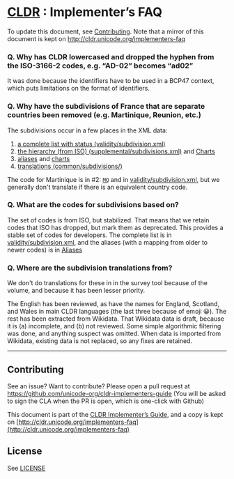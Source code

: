 [CLDR](http://cldr.unicode.org) : Implementer’s FAQ
===

To update this document, see [Contributing](#contributing). Note that a mirror of this document is kept on http://cldr.unicode.org/implementers-faq

### ​Q. Why has CLDR lowercased and dropped the hyphen from the ISO-3166-2 codes, e.g. “AD-02” becomes “ad02”

It was done because the identifiers have to be used in a BCP47 context, which puts limitations on the format of identifiers.

### Q.  Why have the subdivisions of France that are separate countries been removed (e.g. Martinique, Reunion, etc.)

The subdivisions occur in a few places in the XML data:

  1. [a complete list with status (validity/subdivision.xml)](http://www.unicode.org/repos/cldr/trunk/common/validity/subdivision.xml)
  1. [the hierarchy (from ISO) (supplemental/subdivisions.xml)](http://www.unicode.org/repos/cldr/trunk/common/supplemental/subdivisions.xml) and [Charts](http://www.unicode.org/cldr/charts/latest/supplemental/territory_subdivisions.html)
  1. [aliases](http://www.unicode.org/cldr/charts/latest/supplemental/aliases.html) and [charts](http://www.unicode.org/cldr/charts/latest/subdivisionNames/index.html)
  1. [translations (common/subdivisions/)](http://www.unicode.org/repos/cldr/trunk/common/subdivisions/)

The code for Martinique is in #2: [`MQ`](http://www.unicode.org/cldr/charts/latest/supplemental/territory_subdivisions.html#frmq) and in [validity/subdivision.xml](http://www.unicode.org/repos/cldr/trunk/common/validity/subdivision.xml), but we generally don't translate if there is an equivalent country code.

### Q. What are the codes for subdivisions based on?

The set of codes is from ISO, but stabilized. That means that we retain codes that ISO has dropped, but mark them as deprecated. This provides a stable set of codes for developers. The complete list is in [validity/subdivision.xml](http://www.unicode.org/repos/cldr/trunk/common/validity/subdivision.xml), and the aliases (with a mapping from older to newer codes) is in [Aliases](http://www.unicode.org/cldr/charts/latest/supplemental/aliases.html)

### Q. Where are the subdivision translations from?

We don't do translations for these in in the survey tool because of the volume, and because it has been lesser priority.

The English has been reviewed, as have the names for England, Scotland, and Wales in main CLDR languages (the last three because of emoji 😀). The rest has been extracted from Wikidata. That Wikidata data is draft, because it is (a) incomplete, and (b) not reviewed. Some simple algorithmic filtering was done, and anything suspect was omitted. When data is imported from Wikidata, existing data is not replaced, so any fixes are retained. 

-----

## Contributing

See an issue? Want to contribute? Please open a pull request at https://github.com/unicode-org/cldr-implementers-guide (You will be asked to sign the CLA when the PR is open, which is one-click with Github)

This document is part of the [CLDR Implementer’s Guide](README.md), and a copy is kept on [http://cldr.unicode.org/implementers-faq](http://cldr.unicode.org/implementers-faq)


## License

See [LICENSE](LICENSE)

